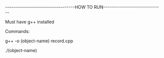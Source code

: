 -----------------------------------HOW TO RUN------------------------------


Must have g++ installed

Commands:

g++ -o (object-name) record.cpp

./(object-name)
